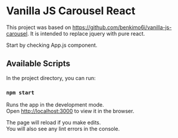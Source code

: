 # Vanilla JS Carousel React

This project was based on https://github.com/benkimo6i/vanilla-js-carousel.
It is intended to replace jquery with pure react.

Start by checking  App.js component.

## Available Scripts

In the project directory, you can run:

### `npm start`

Runs the app in the development mode.\
Open [http://localhost:3000](http://localhost:3000) to view it in the browser.

The page will reload if you make edits.\
You will also see any lint errors in the console.

